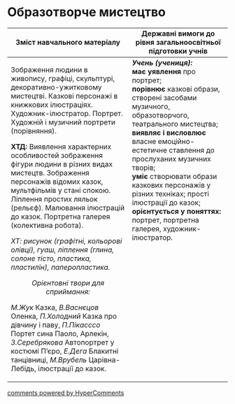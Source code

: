 <div id="hypercomments_widget" class="js-hypercomments-widget invisible"></div>

Образотворче мистецтво
=============================================

<table>
  <tr>
    <td width="55%" align="center"><b>Зміст навчального матеріалу</b></td>
    <td width="45%" align="center"><b>Державні вимоги до рівня загальноосвітньої підготовки учнів</b></td>
  </tr>
<tbody>
  <tr>
    <td width="55%" style="vertical-align:top !important;">
<p>Зображення людини в живопису, графіці, скульптурі, декоративно-ужитковому мистецтві. Казкові персонажі в книжкових ілюстраціях. Художник-ілюстратор. Портрет. Художній і музичний портрети (порівняння).</p>     
<p><b>ХТД:</b> Виявлення характерних особливостей зображення фігури людини в різних видах мистецтв. Зображення персонажів відомих казок, мультфільмів у стані спокою. Ліплення простих ляльок (рельєф). Малювання ілюстрацій до казок. Портретна галерея (колективна робота).</p>
<p><i>ХТ: рисунок (графітні, кольорові олівці), гуаш, ліплення (глина, солоне тісто, пластика, пластилін), паперопластика.</i></p>
<center><i>Орієнтовні твори для сприймання:</i></center>
<p><i>М.Жук</i> Казка, <i>В.Васнєцов</i> Оленка, <i>П.Холодний</i> Казка про дівчину і паву, <i>П.Пікасссо</i> Портет сина Паоло, Арлекін, <i>З.Серебрякова</i> Автопортрет у костюмі П’єро, <i>Е.Дега</i> Блакитні танцівниці, <i>М.Врубель</i> Царівна-Лебідь, ілюстрації до казок.</p>
	</td>
<td width="45%" style="vertical-align:top !important;"><b><i>Учень (учениця):</i></b><br>
<b>має уявлення</b> про портрет;<br>
<b>порівнює</b> казкові образи, створені засобами музичного, образотворчого, театрального  мистецтва;<br>
<b>виявляє і висловлює</b> власне емоційно-естетичне ставлення до прослуханих музичних творів;<br>
<b>уміє</b> створювати образи казкових персонажів у різних техніках;   прості ілюстрації до казок;<br>
<b>орієнтується у поняттях:</b> портрет, портретна галерея, художник-ілюстратор.<br>
</td>
	</tr>
</tbody>
</table>

<div class="js-hypercomments-container">
<a href="http://hypercomments.com" class="hc-link" title="comments widget">comments powered by HyperComments</a>
</div>